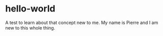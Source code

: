 # hello-world
A test to learn about that concept new to me.
My name is Pierre and I am new to this whole thing.
